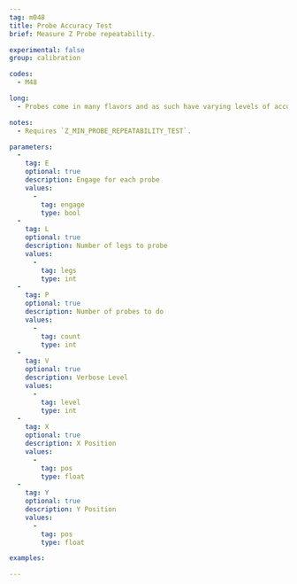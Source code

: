 ```yaml
---
tag: m048
title: Probe Accuracy Test
brief: Measure Z Probe repeatability.

experimental: false
group: calibration

codes:
  - M48

long:
  - Probes come in many flavors and as such have varying levels of accuracy, reliability, and repeatability, depending on several factors. This command tests the probe for accuracy and produces a standard deviation based on two or more probes of the same XY position.

notes:
  - Requires `Z_MIN_PROBE_REPEATABILITY_TEST`.

parameters:
  -
    tag: E
    optional: true
    description: Engage for each probe
    values:
      -
        tag: engage
        type: bool
  -
    tag: L
    optional: true
    description: Number of legs to probe
    values:
      -
        tag: legs
        type: int
  -
    tag: P
    optional: true
    description: Number of probes to do
    values:
      -
        tag: count
        type: int
  -
    tag: V
    optional: true
    description: Verbose Level
    values:
      -
        tag: level
        type: int
  -
    tag: X
    optional: true
    description: X Position
    values:
      -
        tag: pos
        type: float
  -
    tag: Y
    optional: true
    description: Y Position
    values:
      -
        tag: pos
        type: float

examples:

---
```


